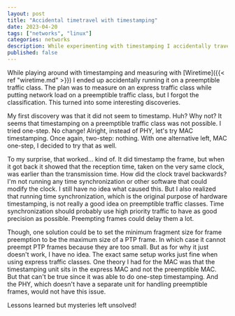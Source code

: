 ```yaml
---
layout: post
title: "Accidental timetravel with timestamping"
date: 2023-04-20
tags: ["networks", "linux"]
categories: networks
description: While experimenting with timestamping I accidentally travelled back in time.
published: false
---
```


While playing around with timestamping and measuring with [Wiretime]({{< ref
"wiretime.md" >}}) I ended up accidentally running it on a preemptible traffic
class. The plan was to measure on an express traffic class while putting network
load on a preemptible traffic class, but I forgot the classification. This
turned into some interesting discoveries.

My first discovery was that it did not seem to timestamp. Huh? Why not? It seems
that timestamping on a preemptible traffic class was not possible. I tried
one-step. No change! Alright, instead of PHY, let's try MAC timestamping. Once
again, two-step: nothing. With one alternative left, MAC one-step, I decided to
try that as well.

To my surprise, that worked... kind of. It did timestamp the frame, but when it
got back it showed that the reception time, taken on the very same clock, was
earlier than the transmission time. How did the clock travel backwards? I'm not
running any time synchronization or other software that could modify the clock.
I still have no idea what caused this. But I also realized that running time
synchronization, which is the original purpose of hardware timestamping, is not
really a good idea on preemptible traffic classes. Time synchronization should
probably use high priority traffic to have as good precision as possible.
Preempting frames could delay them a lot.

Though, one solution could be to set the minimum fragment size for frame
preemption to be the maximum size of a PTP frame. In which case it cannot
preempt PTP frames because they are too small. But as for why it just doesn't
work, I have no idea. The exact same setup works just fine when using
express traffic classes. One theory I had for the MAC was that the timestamping
unit sits in the express MAC and not the preemptible MAC. But that can't be true
since it was able to do one-step timestamping. And the PHY, which doesn't have a
separate unit for handling preemptible frames, would not have this issue.

Lessons learned but mysteries left unsolved!
